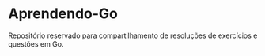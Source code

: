 # Aprendendo-Go
Repositório reservado para compartilhamento de resoluções de exercícios e questões em Go.
